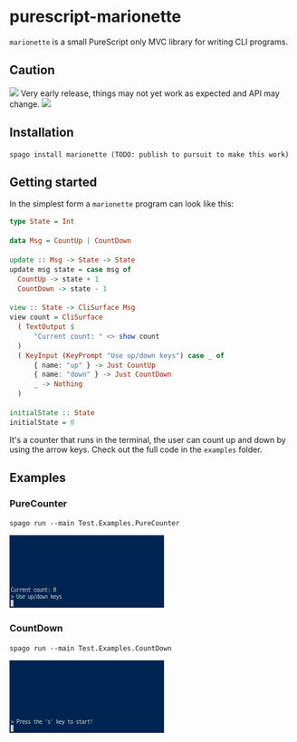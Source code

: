 # purescript-marionette

`marionette` is a small PureScript only MVC library for writing CLI programs. 

## Caution

<img
src="https://media.tenor.com/MRCIli40TYoAAAAi/under-construction90s-90s.gif" width="30">
Very early release, things may not yet work as expected and API may change.
<img
src="https://media.tenor.com/MRCIli40TYoAAAAi/under-construction90s-90s.gif" width="30">

## Installation

```
spago install marionette (TODO: publish to pursuit to make this work)
```

## Getting started

In the simplest form a `marionette` program can look like this:

```hs
type State = Int

data Msg = CountUp | CountDown

update :: Msg -> State -> State
update msg state = case msg of
  CountUp -> state + 1
  CountDown -> state - 1

view :: State -> CliSurface Msg
view count = CliSurface
  ( TextOutput $
      "Current count: " <> show count
  )
  ( KeyInput (KeyPrompt "Use up/down keys") case _ of
      { name: "up" } -> Just CountUp
      { name: "down" } -> Just CountDown
      _ -> Nothing
  )

initialState :: State
initialState = 0
```

It's a counter that runs in the terminal, the user can count up and down by using the arrow keys. Check out the full code in the `examples` folder.



## Examples

### PureCounter

```
spago run --main Test.Examples.PureCounter
```

<img src="assets/PureCounter.gif"/>

### CountDown

```
spago run --main Test.Examples.CountDown
```

<img src="assets/CountDown.gif"/>

